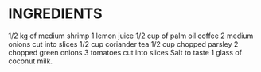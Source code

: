 # INGREDIENTS
1/2 kg of medium shrimp
1 lemon juice
1/2 cup of palm oil coffee
2 medium onions cut into slices
1/2 cup coriander tea
1/2 cup chopped parsley
2 chopped green onions
3 tomatoes cut into slices
Salt to taste
1 glass of coconut milk.